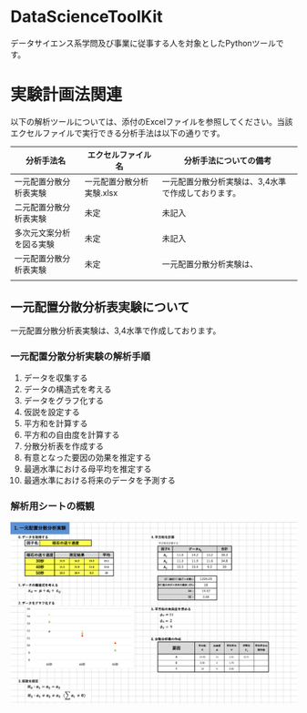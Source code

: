 # DataScienceToolKit
データサイエンス系学問及び事業に従事する人を対象としたPythonツールです。


# 実験計画法関連
以下の解析ツールについては、添付のExcelファイルを参照してください。当該エクセルファイルで実行できる分析手法は以下の通りです。

| 分析手法名 | エクセルファイル名 | 分析手法についての備考 |
|----|----|----|
| 一元配置分散分析表実験 | 一元配置分散分析実験.xlsx | 一元配置分散分析実験は、3,4水準で作成しております。|
| 二元配置分散分析表実験 | 未定 | 未記入 |
| 多次元文案分析を図る実験 | 未定 | 未記入 |
| 一元配置分散分析表実験 | 未定 | 一元配置分散分析実験は、 |
|||


## 一元配置分散分析表実験について
一元配置分散分析表実験は、3,4水準で作成しております。
### 一元配置分散分析実験の解析手順
1. データを収集する
2. データの構造式を考える
3. データをグラフ化する
4. 仮説を設定する
5. 平方和を計算する
6. 平方和の自由度を計算する
7. 分散分析表を作成する
8. 有意となった要因の効果を推定する
9. 最適水準における母平均を推定する
10. 最適水準における将来のデータを予測する

### 解析用シートの概観
![解析シートの概観](https://github.com/yut0takagi/DataScienceToolKit/blob/main/%E5%9B%B3/%E4%B8%80%E5%85%83%E9%85%8D%E7%BD%AE%E5%88%86%E6%95%A3%E5%88%86%E6%9E%90%E8%A1%A8_%E6%A6%82%E8%A6%B3.png "解析シート概観")
